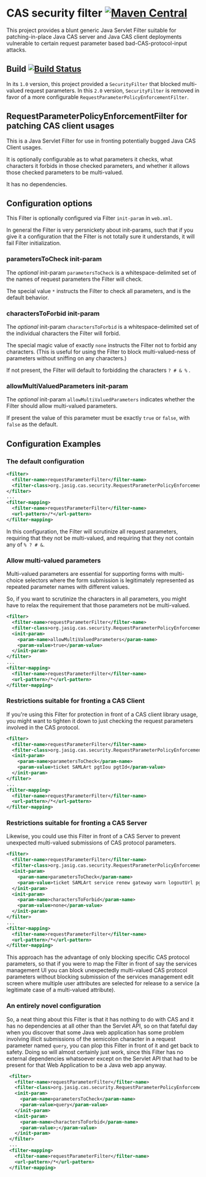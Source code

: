 CAS security filter [![Maven Central](https://maven-badges.herokuapp.com/maven-central/org.jasig.cas/cas-server-security-filter/badge.svg?style=flat)](https://maven-badges.herokuapp.com/maven-central/org.jasig.cas/cas-server-security-filter)
====================


This project provides a blunt generic Java Servlet Filter suitable for patching-in-place Java CAS server and Java CAS client deployments vulnerable to certain request parameter based bad-CAS-protocol-input attacks.

## Build [![Build Status](https://api.travis-ci.org/Jasig/cas-server-security-filter.png)](http://travis-ci.org/Jasig/cas-server-security-filter)

In its `1.0` version, this project provided a `SecurityFilter` that blocked multi-valued request parameters.  In this `2.0` version, `SecurityFilter` is removed in favor of a more configurable `RequestParameterPolicyEnforcementFilter`.

RequestParameterPolicyEnforcementFilter for patching CAS client usages
----------------------------------------------------------------------

This is a Java Servlet Filter for use in fronting potentially bugged Java CAS Client usages.

It is optionally configurable as to what parameters it checks, what characters it forbids in those checked parameters, and whether it allows those checked parameters to be multi-valued.

It has no dependencies.

Configuration options
---------------------

This Filter is optionally configured via Filter `init-param` in `web.xml`.

In general the Filter is very persnickety about init-params, such that if you give it a configuration that the Filter is not totally sure it understands, it will fail Filter initialization.

### parametersToCheck init-param


The _optional_ init-param `parametersToCheck` is a whitespace-delimited set of the names of request parameters the Filter will check.

The special value `*` instructs the Filter to check all parameters, and is the default behavior.

### charactersToForbid init-param

The _optional_ init-param `charactersToForbid` is a whitespace-delimited set of the individual characters the Filter will forbid.

The special magic value of exactly `none` instructs the Filter not to forbid any characters. (This is useful for using the Filter to block multi-valued-ness of parameters without sniffing on any characters.)

If not present, the Filter will default to forbidding the characters `? # & %` .

### allowMultiValuedParameters init-param

The _optional_ init-param `allowMultiValuedParameters` indicates whether the Filter should allow multi-valued
parameters.

If present the value of this parameter must be exactly `true` or `false`, with `false` as the default.



Configuration Examples
----------------------

### The default configuration

```xml
<filter>
  <filter-name>requestParameterFilter</filter-name>
  <filter-class>org.jasig.cas.security.RequestParameterPolicyEnforcementFilter</filter-class>
</filter>
...
<filter-mapping>
  <filter-name>requestParameterFilter</filter-name>
  <url-pattern>/*</url-pattern>
</filter-mapping>
```

In this configuration, the Filter will scrutinize all request parameters, requiring that they not be multi-valued, and requiring that they not contain any of `% ? # &`.

### Allow multi-valued parameters

Multi-valued parameters are essential for supporting forms with multi-choice selectors where the form submission is legitimately represented as repeated parameter names with different values.

So, if you want to scrutinize the characters in all parameters, you might have to relax the requirement that those parameters not be multi-valued.

```xml
<filter>
  <filter-name>requestParameterFilter</filter-name>
  <filter-class>org.jasig.cas.security.RequestParameterPolicyEnforcementFilter</filter-class>
  <init-param>
    <param-name>allowMultiValuedParameters</param-name>
    <param-value>true</param-value>
  </init-param>
</filter>
...
<filter-mapping>
  <filter-name>requestParameterFilter</filter-name>
  <url-pattern>/*</url-pattern>
</filter-mapping>
 ```
 
### Restrictions suitable for fronting a CAS Client

If you're using this Filter for protection in front of a CAS client library usage, you might want to tighten it down to just checking the request parameters involved in the CAS protocol.

```xml
<filter>
  <filter-name>requestParameterFilter</filter-name>
  <filter-class>org.jasig.cas.security.RequestParameterPolicyEnforcementFilter</filter-class>
  <init-param>
    <param-name>parametersToCheck</param-name>
    <param-value>ticket SAMLArt pgtIou pgtId</param-value>
  </init-param>
</filter>
...
<filter-mapping>
  <filter-name>requestParameterFilter</filter-name>
  <url-pattern>/*</url-pattern>
</filter-mapping>
```

### Restrictions suitable for fronting a CAS Server

Likewise, you could use this Filter in front of a CAS Server to prevent unexpected multi-valued submissions of CAS protocol parameters.

```xml
<filter>
  <filter-name>requestParameterFilter</filter-name>
  <filter-class>org.jasig.cas.security.RequestParameterPolicyEnforcementFilter</filter-class>
  <init-param>
    <param-name>parametersToCheck</param-name>
    <param-value>ticket SAMLArt service renew gateway warn logoutUrl pgtUrl</param-value>
  </init-param>
  <init-param>
    <param-name>charactersToForbid</param-name>
    <param-value>none</param-value>
  </init-param>
</filter>
...
<filter-mapping>
  <filter-name>requestParameterFilter</filter-name>
  <url-pattern>/*</url-pattern>
</filter-mapping>
```

This approach has the advantage of only blocking specific CAS protocol parameters, so that if you were to map the Filter in front of say the services management UI you can block unexpectedly multi-valued CAS protocol parameters without blocking submission of the services management edit screen where multiple user attributes are selected for release to a service (a legitimate case of a multi-valued attribute).

### An entirely novel configuration

So, a neat thing about this Filter is that it has nothing to do with CAS and it has no dependencies at all other than the Servlet API, so on that fateful day when you discover that some Java web application has some problem involving illicit submissions of the semicolon character in a request parameter named `query`, you can plop this Filter in front of it and get back to safety.  Doing so will almost certainly just work, since this Filter has no external dependencies whatsoever except on the Servlet API that had to be present for that Web Application to be a Java web app anyway.
 
```xml
 <filter>
   <filter-name>requestParameterFilter</filter-name>
   <filter-class>org.jasig.cas.security.RequestParameterPolicyEnforcementFilter</filter-class>
   <init-param>
     <param-name>parametersToCheck</param-name>
     <param-value>query</param-value>
   </init-param>
   <init-param>
     <param-name>charactersToForbid</param-name>
     <param-value>;</param-value>
   </init-param>
 </filter>
 ...
 <filter-mapping>
   <filter-name>requestParameterFilter</filter-name>
   <url-pattern>/*</url-pattern>
 </filter-mapping>
```
